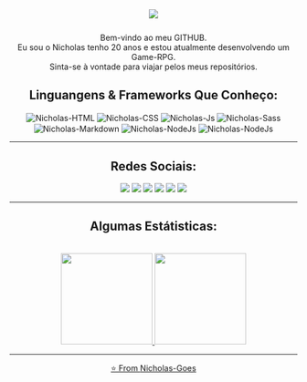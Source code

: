 <div align="center">
  <img align="center" src="assets/fushiguro.gif">
</div>


<div align="center">
  <p style="margin-top: 25px; text-align: center">Bem-vindo ao meu GITHUB.
  <br>Eu sou o Nicholas tenho 20 anos e estou atualmente desenvolvendo um Game-RPG.
  <br>Sinta-se à vontade para viajar pelos meus repositórios.
</p>

<div>

## Linguangens & Frameworks Que Conheço:
<div align="center" style="display: inline_block">
  <img align="center" alt="Nicholas-HTML" src="https://img.shields.io/badge/HTML5-E34F26?style=for-the-badge&logo=html5&logoColor=white">
  <img align="center" alt="Nicholas-CSS" src="https://img.shields.io/badge/CSS3-1572B6?style=for-the-badge&logo=css3&logoColor=white">
  <img align="center" alt="Nicholas-Js" src="https://img.shields.io/badge/JavaScript-323330?style=for-the-badge&logo=javascript&logoColor=F7DF1E">
  <img align="center" alt="Nicholas-Sass" src="https://img.shields.io/badge/Sass-CC6699?style=for-the-badge&logo=sass&logoColor=white" />
  <img align="center" alt="Nicholas-Markdown" src="https://img.shields.io/badge/Markdown-000000?style=for-the-badge&logo=markdown&logoColor=white">
  <img align="center" alt="Nicholas-NodeJs" src="https://img.shields.io/badge/Node.js-339933?style=for-the-badge&logo=nodedotjs&logoColor=white">
  <img align="center" alt="Nicholas-NodeJs" src="https://img.shields.io/badge/Bootstrap-563D7C?style=for-the-badge&logo=bootstrap&logoColor=white">
</div>

<hr>

## Redes Sociais:
  
<div align="center" style="display: inline_block">
    <a href="https://www.linkedin.com/in/nicholasgoes" target="_blank"><img src="https://img.shields.io/badge/LinkedIn-0077B5?style=for-the-badge&logo=linkedin&logoColor=white" target="_blank"></a> 
    <a href="https://www.instagram.com/nicholasfgoes" target="_blank"><img src="https://img.shields.io/badge/Instagram-E4405F?style=for-the-badge&logo=instagram&logoColor=white" target="_blank"></a>
    <a href="https://twitter.com/NicholasGoes"><img src="https://img.shields.io/badge/Twitter-%23039BE5?style=for-the-badge&logo=twitter&logoColor=white" target="_blank"></a>
    <a href="https://www.facebook.com/GoesNicholas"><img src="https://img.shields.io/badge/Facebook-1877F2?style=for-the-badge&logo=facebook&logoColor=white" target="_blank"></a>
    <a href="https://myanimelist.net/profile/Nicholas_Goes"><img src="https://img.shields.io/badge/Myanimelist-2E51A2?style=for-the-badge&logo=myanimelist&logoColor=white" target="_blank"></a>
    <a href = "mailto:nicholasfernandesdegoes@gmail.com"><img src="https://img.shields.io/badge/Gmail-D14836?style=for-the-badge&logo=gmail&logoColor=white" target="_blank"></a>
 </div>
 <hr>

 ## Algumas Estátisticas:
 <div align="center"><br>
  <a href="https://github.com/Nicholas-Goes">
  <img height="160em" src="https://github-readme-stats.vercel.app/api?username=Nicholas-Goes&show_icons=true&theme=swift"/>
  <img height="160em" src="https://github-readme-stats.vercel.app/api/top-langs/?username=Nicholas-Goes&layout=compact&langs_count=7&theme=swift"/>
</div>

<hr>

<div>

⭐️ From [Nicholas-Goes](https://github.com/Nicholas-Goes)
